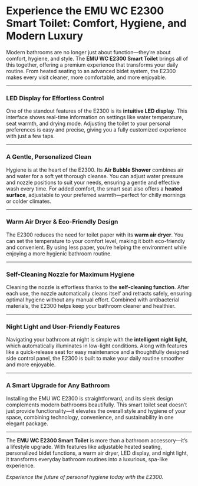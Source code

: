 # Experience the EMU WC E2300 Smart Toilet: Comfort, Hygiene, and Modern Luxury

Modern bathrooms are no longer just about function—they’re about comfort, hygiene, and style. The **EMU WC E2300 Smart Toilet** brings all of this together, offering a premium experience that transforms your daily routine. From heated seating to an advanced bidet system, the E2300 makes every visit cleaner, more comfortable, and more enjoyable.

---

### LED Display for Effortless Control

One of the standout features of the E2300 is its **intuitive LED display**. This interface shows real-time information on settings like water temperature, seat warmth, and drying mode. Adjusting the toilet to your personal preferences is easy and precise, giving you a fully customized experience with just a few taps.

---

### A Gentle, Personalized Clean

Hygiene is at the heart of the E2300. Its **Air Bubble Shower** combines air and water for a soft yet thorough cleanse. You can adjust water pressure and nozzle positions to suit your needs, ensuring a gentle and effective wash every time. For added comfort, the smart seat also offers a **heated surface**, adjustable to your preferred warmth—perfect for chilly mornings or colder climates.

---

### Warm Air Dryer & Eco-Friendly Design

The E2300 reduces the need for toilet paper with its **warm air dryer**. You can set the temperature to your comfort level, making it both eco-friendly and convenient. By using less paper, you’re helping the environment while enjoying a more hygienic bathroom routine.

---

### Self-Cleaning Nozzle for Maximum Hygiene

Cleaning the nozzle is effortless thanks to the **self-cleaning function**. After each use, the nozzle automatically cleans itself and retracts safely, ensuring optimal hygiene without any manual effort. Combined with antibacterial materials, the E2300 helps keep your bathroom cleaner and healthier.

---

### Night Light and User-Friendly Features

Navigating your bathroom at night is simple with the **intelligent night light**, which automatically illuminates in low-light conditions. Along with features like a quick-release seat for easy maintenance and a thoughtfully designed side control panel, the E2300 is built to make your daily routine smoother and more enjoyable.

---

### A Smart Upgrade for Any Bathroom

Installing the EMU WC E2300 is straightforward, and its sleek design complements modern bathrooms beautifully. This smart toilet seat doesn’t just provide functionality—it elevates the overall style and hygiene of your space, combining technology, convenience, and sustainability in one elegant package.

---

The **EMU WC E2300 Smart Toilet** is more than a bathroom accessory—it’s a lifestyle upgrade. With features like adjustable heated seating, personalized bidet functions, a warm air dryer, LED display, and night light, it transforms everyday bathroom routines into a luxurious, spa-like experience.  

*Experience the future of personal hygiene today with the E2300.*
